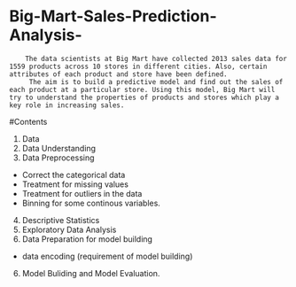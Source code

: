 # Big-Mart-Sales-Prediction-Analysis-
        The data scientists at Big Mart have collected 2013 sales data for 1559 products across 10 stores in different cities. Also, certain attributes of each product and store have been defined. 
         The aim is to build a predictive model and find out the sales of each product at a particular store. Using this model, Big Mart will try to understand the properties of products and stores which play a key role in increasing sales.
         
#Contents
1. Data
2. Data Understanding 
3. Data Preprocessing 
  * Correct the categorical data
  * Treatment for missing values 
  * Treatment for outliers in the data
  * Binning for some continous variables.
4. Descriptive Statistics
4. Exploratory Data Analysis
5. Data Preparation for model building 
  * data encoding (requirement of model building)
6. Model Buliding and Model Evaluation.
